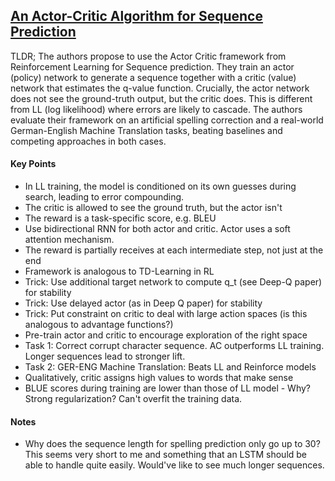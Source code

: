 ## [An Actor-Critic Algorithm for Sequence Prediction](http://arxiv.org/abs/1607.07086)

TLDR; The authors propose to use the Actor Critic framework from Reinforcement Learning for Sequence prediction. They train an actor (policy) network to generate a sequence together with a critic (value) network that estimates the q-value function. Crucially, the actor network does not see the ground-truth output, but the critic does. This is different from LL (log likelihood) where errors are likely to cascade. The authors evaluate their framework on an artificial spelling correction and a real-world German-English Machine Translation tasks, beating baselines and competing approaches in both cases.

#### Key Points

- In LL training, the model is conditioned on its own guesses during search, leading to error compounding.
- The critic is allowed to see the ground truth, but the actor isn't
- The reward is a task-specific score, e.g. BLEU
- Use bidirectional RNN for both actor and critic. Actor uses a soft attention mechanism.
- The reward is partially receives at each intermediate step, not just at the end
- Framework is analogous to TD-Learning in RL
- Trick: Use additional target network to compute q_t (see Deep-Q paper) for stability
- Trick: Use delayed actor (as in Deep Q paper) for stability
- Trick: Put constraint on critic to deal with large action spaces (is this analogous to advantage functions?)
- Pre-train actor and critic to encourage exploration of the right space
- Task 1: Correct corrupt character sequence. AC outperforms LL training. Longer sequences lead to stronger lift.
- Task 2: GER-ENG Machine Translation: Beats LL and Reinforce models
- Qualitatively, critic assigns high values to words that make sense
- BLUE scores during training are lower than those of LL model - Why? Strong regularization? Can't overfit the training data.

#### Notes

- Why does the sequence length for spelling prediction only go up to 30? This seems very short to me and something that an LSTM should be able to handle quite easily. Would've like to see much longer sequences.

